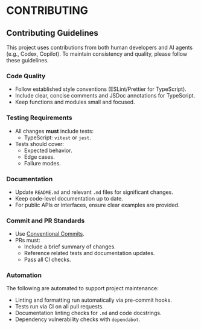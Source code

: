 # CONTRIBUTING

## Contributing Guidelines

This project uses contributions from both human developers and AI agents (e.g., Codex, Copilot). To maintain consistency and quality, please follow these guidelines.

### Code Quality

- Follow established style conventions (ESLint/Prettier for TypeScript).
- Include clear, concise comments and JSDoc annotations for TypeScript.
- Keep functions and modules small and focused.

### Testing Requirements

- All changes **must** include tests:
  - TypeScript: `vitest` or `jest`.
- Tests should cover:
  - Expected behavior.
  - Edge cases.
  - Failure modes.

### Documentation

- Update `README.md` and relevant `.md` files for significant changes.
- Keep code-level documentation up to date.
- For public APIs or interfaces, ensure clear examples are provided.

### Commit and PR Standards

- Use [Conventional Commits](https://www.conventionalcommits.org/en/v1.0.0/).
- PRs must:
  - Include a brief summary of changes.
  - Reference related tests and documentation updates.
  - Pass all CI checks.

### Automation

The following are automated to support project maintenance:

- Linting and formatting run automatically via pre-commit hooks.
- Tests run via CI on all pull requests.
- Documentation linting checks for `.md` and code docstrings.
- Dependency vulnerability checks with `dependabot`.
